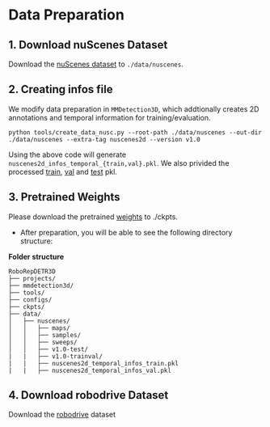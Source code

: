 # Data Preparation

## 1. Download nuScenes Dataset

Download the [nuScenes dataset](https://www.nuscenes.org/download) to `./data/nuscenes`.

## 2. Creating infos file

We modify data preparation in `MMDetection3D`, which addtionally creates 2D annotations and temporal information for training/evaluation. 
```shell
python tools/create_data_nusc.py --root-path ./data/nuscenes --out-dir ./data/nuscenes --extra-tag nuscenes2d --version v1.0
```

Using the above code will generate `nuscenes2d_infos_temporal_{train,val}.pkl`.
We also privided the processed [train](https://github.com/exiawsh/storage/releases/download/v1.0/nuscenes2d_temporal_infos_train.pkl), [val](https://github.com/exiawsh/storage/releases/download/v1.0/nuscenes2d_temporal_infos_val.pkl) and [test](https://github.com/exiawsh/storage/releases/download/v1.0/nuscenes2d_temporal_infos_test.pkl) pkl.

## 3. Pretrained Weights

Please download the pretrained [weights](https://github.com/exiawsh/storage/releases/download/v1.0/eva02_L_coco_det_sys_o365_remapped.pth) to ./ckpts. 



* After preparation, you will be able to see the following directory structure:  

**Folder structure**
```
RoboRepDETR3D
├── projects/
├── mmdetection3d/
├── tools/
├── configs/
├── ckpts/
├── data/
│   ├── nuscenes/
│   │   ├── maps/
│   │   ├── samples/
│   │   ├── sweeps/
│   │   ├── v1.0-test/
|   |   ├── v1.0-trainval/
|   |   ├── nuscenes2d_temporal_infos_train.pkl
|   |   ├── nuscenes2d_temporal_infos_val.pkl
```

## 4. Download robodrive Dataset

Download the [robodrive](https://github.com/robodrive-24/toolkit/tree/main/track-1#hotsprings-datasets) dataset
